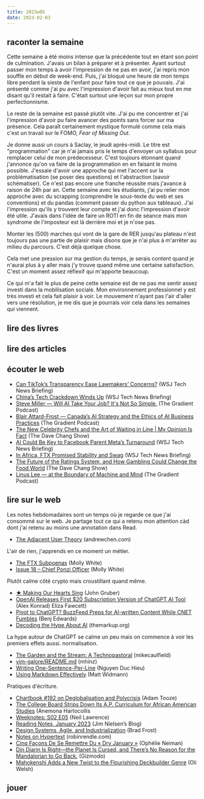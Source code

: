 ```yaml
---
title: 2023w05
date: 2023-02-03
---
```


## raconter la semaine

Cette semaine a été moins intense que la précédente tout en étant son point de culmination.
J'avais un bilan à préparer et à présenter.
Ayant surtout passer mon temps à avoir l'impression de ne pas en avoir, j'ai repris mon souffle en début de week-end.
Puis, j'ai bloqué une heure de mon temps libre pendant la sieste de l'enfant pour faire tout ce que je pouvais.
J'ai présenté comme j'ai pu avec l'impression d'avoir fait au mieux tout en me disant qu'il restait à faire.
C'était surtout une leçon sur mon propre perfectionnisme.

Le reste de la semaine est passé plutôt vite.
J'ai pu me concentrer et j'ai l'impression d'avoir pu faire avancer des points sans forcer sur ma présence.
Cela paraît certainement mystique formulé comme cela mais c'est un travail sur le FOMO, *Fear of Missing Out*.

Je donne aussi un cours à Saclay, le jeudi après-midi.
Le titre est "programmation" car je n'ai jamais pris le temps d'envoyer un syllabus pour remplacer celui de mon prédecesseur.
C'est toujours étonnant quand j'annonce qu'on va faire de la programmation en en faisant le moins possible.
J'essaie d'avoir une approche qui met l'accent sur la problématisation (se poser des questions) et l'abstraction (savoir schématiser).
Ce n'est pas encore une franche réussite mais j'avance à raison de 24h par an.
Cette semaine avec les étudiants, j'ai pu relier mon approche avec du scrapping (comprendre le sous-texte du web et ses conventions) et du pandas (comment passer du python aux tableaux).
J'ai l'impression qu'ils y trouvent leur compte et j'ai donc l'impression d'avoir été utile.
J'avais dans l'idée de faire un ROTI en fin de séance mais mon syndrome de l'imposteur est là derrière moi et je n'ose pas.

Monter les (500) marches qui vont de la gare de RER jusqu'au plateau n'est toujours pas une partie de plaisir mais disons que je n'ai plus à m'arrêter au milieu du parcours.
C'est déjà quelque chose.

Cela met une pression sur ma gestion du temps, je serais content quand je n'aurai plus à y aller mais j'y trouve quand même une certaine satisfaction.
C'est un moment assez réflexif qui m'apporte beaucoup.

Ce qui m'a fait le plus de peine cette semaine est de ne pas me sentir assez investi dans la mobilisation sociale.
Mon environnement professionnel y est très investi et cela fait plaisir à voir.
Le mouvement n'ayant pas l'air d'aller vers une résolution, je me dis que je pourrais voir cela dans les semaines qui viennent.


## lire des livres




## lire des articles




## écouter le web

- [Can TikTok’s Transparency Ease Lawmakers’ Concerns?][article:0] (WSJ Tech News Briefing)
- [China’s Tech Crackdown Winds Up][article:1] (WSJ Tech News Briefing)
- [Steve Miller —  Will AI Take Your Job? It's Not So Simple.][article:2] (The Gradient Podcast)
- [Blair Attard-Frost —  Canada’s AI Strategy and the Ethics of AI Business Practices][article:3] (The Gradient Podcast)
- [The New Celebrity Chefs and the Art of Waiting in Line | My Opinion Is Fact][article:4] (The Dave Chang Show)
- [AI Could Be Key to Facebook Parent Meta’s Turnaround][article:5] (WSJ Tech News Briefing)
- [In Africa, FTX Promised Stability and Swag][article:6] (WSJ Tech News Briefing)
- [The Future of the Ratings System, and How Gambling Could Change the Food World][article:7] (The Dave Chang Show)
- [Linus Lee —  at the Boundary of Machine and Mind][article:8] (The Gradient Podcast)

[podcast:0]: https://share.snipd.com/episode/11d1ec4d-ff82-460c-8248-cb4f58470f11
[podcast:1]: https://share.snipd.com/episode/a56bac39-69b8-4307-8002-cd87f67431ca
[podcast:2]: https://share.snipd.com/episode/e8ca3fa3-7549-49bf-b3ea-f33e81754322
[podcast:3]: https://share.snipd.com/episode/211b05b8-1d84-4a54-823e-6f4344392c9b
[podcast:4]: https://share.snipd.com/episode/6b72747d-c71d-49a4-9f65-d1791cfb5bff
[podcast:5]: https://share.snipd.com/episode/c937df01-8669-41a3-bf1f-8bbc3a4f7c65
[podcast:6]: https://share.snipd.com/episode/21097bf9-f6af-464e-966c-6699a81e7708
[podcast:7]: https://share.snipd.com/episode/9b08906f-c7a2-4529-b54d-99921287d023
[podcast:8]: https://share.snipd.com/episode/69edf9ec-ab49-45fe-8af1-444375802012


## lire sur le web

Les notes hebdomadaires sont un temps où je regarde ce que j'ai consommé sur le web.
Je partage tout ce qui a retenu mon attention càd dont j'ai retenu au moins une annotation dans Read.


- [The Adjacent User Theory][article:7] (andrewchen.com)

L'air de rien, j'apprends en ce moment un métier.


- [The FTX Subpoenas][article:8] (Molly White)
- [Issue 18 – Chief Ponzi Officer][article:5] (Molly White)

Plutôt calme côté crypto mais croustillant quand même.


- [★ Making Our Hearts Sing][article:1] (John Gruber)
- [OpenAI Releases First $20 Subscription Version of ChatGPT AI Tool][article:3] (Alex Konrad)
Eliza Fawcett)
- [Pivot to ChatGPT? BuzzFeed Preps for AI-written Content While CNET Fumbles][article:18] (Benj Edwards)
- [Decoding the Hype About AI][article:19] (themarkup.org)

La hype autour de ChatGPT se calme un peu mais on commence à voir les premiers effets aussi.
normalisation.


- [The Garden and the Stream: A Technopastoral][article:11] (mikecaulfield)
- [vim-galore/README.md][article:17] (mhinz)
- [Writing One-Sentence-Per-Line][article:15] (Nguyen Duc Hieu)
- [Using Markdown Effectively][article:16] (Matt Widmann)

Pratiques d'écriture.


- [Chartbook #192 on Deglobalisation and Polycrisis][article:2] (Adam Tooze)
- [The College Board Strips Down Its A.P. Curriculum for African American Studies][article:6] (Anemona Hartocollis
- [Weeknotes: S02 E05][article:14] (Neil Lawrence)
- [Reading Notes, January 2023][article:0] (Jim Nielsen’s Blog)
- [Design Systems, Agile, and Industrialization][article:9] (Brad Frost)
- [Notes on Hypertext][article:10] (robinrendle.com)
- [Cinq Façons De Se Remettre Du « Dry January »][article:12] (Ophélie Neiman)
- [Din Djarin Is Right—the Planet Is Cursed, and There’s No Reason for the Mandalorian to Go Back.][article:4] (Gizmodo)
- [Mahokenshi Adds a New Twist to the Flourishing Deckbuilder Genre][article:13] (Oli Welsh)

[article:0]: https://blog.jim-nielsen.com/2023/reading-notes-january/
[article:1]: https://daringfireball.net/2023/02/making_our_hearts_sing
[article:2]: https://adamtooze.substack.com/p/chartbook-192-on-deglobalisation
[article:3]: https://www.forbes.com/sites/alexkonrad/2023/02/01/openai-releases-first-subscription-chatgpt/
[article:4]: https://gizmodo.com/mandalore-star-wars-mandalorian-season-three-clone-wars-1850061003
[article:5]: https://open.substack.com/pub/mollywhite/p/issue-18-chief-ponzi-officer
[article:6]: https://www.nytimes.com/2023/02/01/us/college-board-advanced-placement-african-american-studies.html
[article:7]: https://andrewchen.com/the-adjacent-user-theory/
[article:8]: https://open.substack.com/pub/mollywhite/p/the-ftx-subpoenas
[article:9]: https://bradfrost.com/blog/post/design-systems-agile-and-industrialization/
[article:10]: https://www.robinrendle.com/notes/notes-on-hypertext/
[article:11]: https://hapgood.us/2015/10/17/the-garden-and-the-stream-a-technopastoral/
[article:12]: https://www.lemonde.fr/le-monde-passe-a-table/article/2023/01/29/cinq-facons-de-se-remettre-du-dry-january_6159712_6082232.html
[article:13]: https://www.polygon.com/23574441/mahokenshi-deckbuilding-tactics-release-date-review-impressions
[article:14]: https://weeknot.es/weeknotes-s02-e05-7289926120bd
[article:15]: https://hieuphay.com/one-sentence-per-line/
[article:16]: https://mattwidmann.net/notes/using-markdown-effectively/
[article:17]: https://github.com/mhinz/vim-galore/blob/master/README.md
[article:18]: https://arstechnica.com/information-technology/2023/01/pivot-to-chatgpt-buzzfeed-preps-for-ai-written-content-while-cnet-fumbles/
[article:19]: https://themarkup.org/hello-world/2023/01/28/decoding-the-hype-about-ai


## jouer

